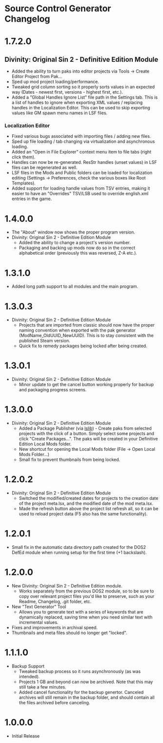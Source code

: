 Source Control Generator Changelog
=======
# 1.7.2.0

## Divinity: Original Sin 2 - Definitive Edition Module

* Added the ability to turn paks into editor projects via Tools -> Create Editor Project from Pak...
* Sped up mod project loading/performance.
* Tweaked grid column sorting so it properly sorts values in an expected way (Dates - newest first, versions - highest first, etc.).
* Added a "Global Handles Ignore List" file path in the Settings tab. This is a list of handles to ignore when exporting XML values / replacing handles in the Localization Editor. This can be used to skip exporting values like GM spawn menu names in LSF files.

### Localization Editor
* Fixed various bugs associated with importing files / adding new files.
* Sped up file loading / tab changing via virtualization and asynchronous loading.
* Added an "Open in File Explorer" context menu item to file tabs (right click them).
* Handles can now be re-generated. ResStr handles (unset values) in LSF files can be regenerated as well.
* LSF files in the Mods and Public folders can be loaded for localization editing (Settings -> Preferences, check the various boxes like Root Templates).
* Added support for loading handle values from TSV entries, making it easier to have an "Overrides" TSV/LSB used to override english.xml entries in the game.

# 1.4.0.0
* The "About" window now shows the proper program version.
* Divinity: Original Sin 2 - Definitive Edition Module
	* Added the ability to change a project's version number.
	* Packaging and backing up mods now do so in the correct alphabetical order (previously this was reversed, Z-A etc.).

# 1.3.1.0
* Added long path support to all modules and the main program.

# 1.3.0.3
* Divinity: Original Sin 2 - Definitive Edition Module
	* Projects that are imported from classic should now have the proper naming convention when exported with the pak generator (ModName_OldUUID_NewUUID). This is to stay consistent with the published Steam version.
	* Quick fix to remedy packages being locked after being created.

# 1.3.0.1
* Divinity: Original Sin 2 - Definitive Edition Module
	* Minor update to get the cancel button working properly for backup and packaging progress screens.

# 1.3.0.0
* Divinity: Original Sin 2 - Definitive Edition Module
	* Added a Package Publisher (via [lslib](https://github.com/Norbyte/lslib)) - Create paks from selected projects with the click of a button. Simply select some projects and click "Create Packages...". The paks will be created in your Definitive Edition Local Mods folder.
	* New shortcut for opening the Local Mods folder (File -> Open Local Mods Folder...)
	* Small fix to prevent thumbnails from being locked.
# 1.2.0.2
* Divinity: Original Sin 2 - Definitive Edition Module
	* Switched the modified/created dates for projects to the creation date of the project meta.lsx, and the modified date of the mod meta.lsx.
	* Made the refresh button above the project list refresh all, so it can be used to reload project data (F5 also has the same functionality).

# 1.2.0.1
* Small fix in the automatic data directory path created for the DOS2 DefEd module when running setup for the first time (+1 backslash).

# 1.2.0.0
* New Divinity: Original Sin 2 - Definitive Edition module.
	* Works separately from the previous DOS2 module, so to be sure to copy over relevant project files you'd like to preserve, such as your Readme, Changelog, .git folder, etc.
* New "Text Generator" Tool
	* Allows you to generate text with a series of keywords that are dynamically replaced, saving time when you need similar text with incremental values.
* Fixes and improvements in archival speed.
* Thumbnails and meta files should no longer get "locked".

# 1.1.1.0
* Backup Support
	* Tweaked backup process so it runs asynchronously (as was intended).
	* Projects 1 GB and beyond can now be archived. Note that this may still take a few minutes.
	* Added cancel functionality for the backup genertor. Canceled archives will still remain in the backup folder, and should contain all the files archived before canceling.
	
# 1.0.0.0
* Initial Release
